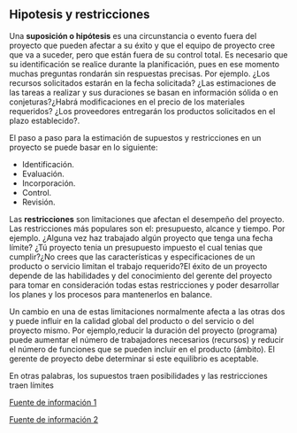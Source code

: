## Hipotesis y restricciones

Una **suposición o hipótesis** es una circunstancia o evento fuera del proyecto que pueden afectar a su éxito y que el equipo de proyecto cree que va a suceder, pero que están fuera de su control total. Es necesario que su identificación se realice durante la planificación, pues en ese momento muchas preguntas rondarán sin respuestas precisas. Por ejemplo. ¿Los recursos solicitados estarán en la fecha solicitada? ¿Las estimaciones de las tareas a realizar y sus duraciones se basan en información sólida o en conjeturas?¿Habrá modificaciones en el precio de los materiales requeridos? ¿Los proveedores entregarán los productos solicitados en el plazo establecido?.

El paso a paso para la estimación de supuestos y restricciones en un proyecto se puede basar en lo siguiente:

* Identificación.
* Evaluación.
* Incorporación.
* Control.
* Revisión.


Las **restricciones** son limitaciones que afectan el desempeño del proyecto. Las restricciones más populares son el: presupuesto, alcance y tiempo. Por ejemplo. ¿Alguna vez haz trabajado algún proyecto que tenga una fecha límite? ¿Tú proyecto tenia un presupuesto impuesto el cual tenias que cumplir?¿No crees que las características y especificaciones de un producto o servicio limitan el trabajo requerido?El éxito de un proyecto depende de las habilidades y del conocimiento del gerente del proyecto para tomar en consideración todas estas restricciones y poder desarrollar los planes y los procesos para mantenerlos en balance.

Un cambio en una de estas limitaciones normalmente afecta a las otras dos y puede influir en la calidad global del producto o del servicio o del proyecto mismo. Por ejemplo,reducir la duración del proyecto (programa) puede aumentar el número de trabajadores necesarios (recursos) y reducir el número de funciones que se pueden incluir en el producto (ámbito). El gerente de proyecto debe determinar si este equilibrio es aceptable.

En otras palabras, los supuestos traen posibilidades y las restricciones traen límites

[Fuente de información 1](https://fernandoarciniega.com/suposiciones-y-restricciones-del-proyecto/)

[Fuente de información 2](https://sites.google.com/site/upcintroagerencia/los-supuestos-en-proyectos)
